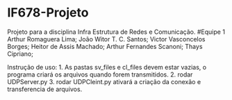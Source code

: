 # IF678-Projeto
Projeto para a disciplina Infra Estrutura de Redes e Comunicação.
#Equipe 1
Arthur Romaguera Lima;
João Witor T. C. Santos;
Victor Vasconcelos Borges;
Heitor de Assis Machado;
Arthur Fernandes Scanoni;
Thays Cipriano;

Instrução de uso:
	1. As pastas sv_files e cl_files devem estar vazias, o programa criará os arquivos quando forem transmitidos.
 	2. rodar UDPServer.py
	3. rodar UDPCleint.py ativará a criação da conexão e transferencia de arquivos.

